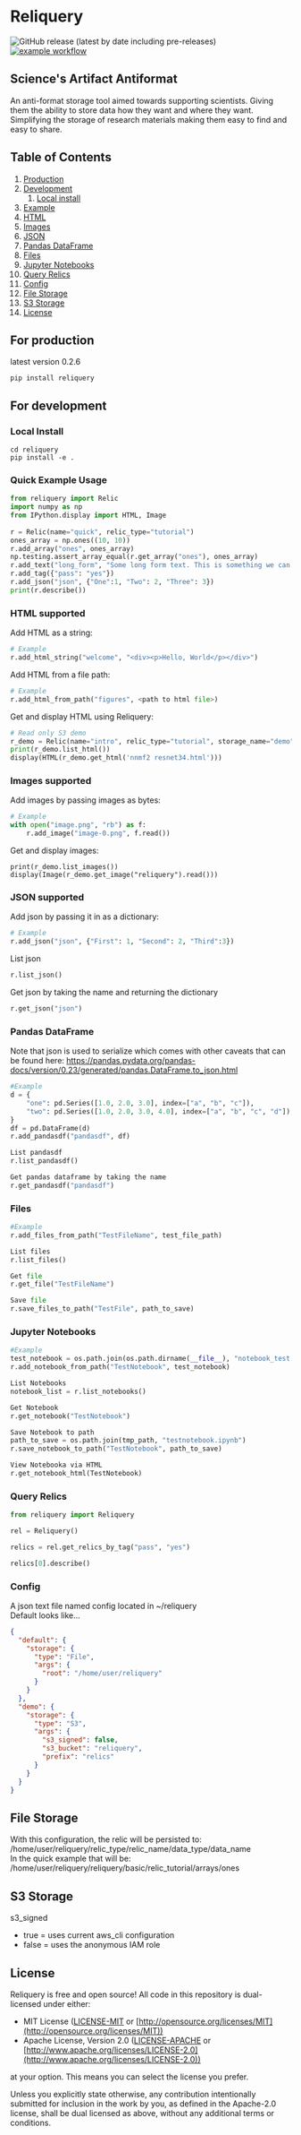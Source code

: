 # Reliquery
![GitHub release (latest by date including pre-releases)](https://img.shields.io/github/v/release/The-Dev-Effect/reliquery?include_prereleases)
[![example workflow](https://github.com/The-Dev-Effect/reliquery/actions/workflows/main.yml/badge.svg)](https://github.com/The-Dev-Effect/reliquery/actions/workflows/main.yml)
## Science's Artifact Antiformat
An anti-format storage tool aimed towards supporting scientists. Giving them the ability to store data how they want and where they want. Simplifying the storage of research materials making them easy to find and easy to share.

## Table of Contents
1. [Production](#prod)
2. [Development](#dev)
    1. [Local install](#loc-ins)
3. [Example](#quick)
4. [HTML](#html)
5. [Images](#img)
6. [JSON](#json)
7. [Pandas DataFrame](#pd)
8. [Files](#files)
9. [Jupyter Notebooks](#notebooks)
10. [Query Relics](#query)
11. [Config](#config)
12. [File Storage](#file)
13. [S3 Storage](#s3)
14. [License](#lic)

## For production<a name="prod"></a>
latest version 0.2.6
```
pip install reliquery
```

## For development<a name="dev"></a>

### Local Install<a name="loc-ins"></a>
```
cd reliquery
pip install -e .
```
### Quick Example Usage<a name="quick"></a>
```python
from reliquery import Relic
import numpy as np
from IPython.display import HTML, Image
 
r = Relic(name="quick", relic_type="tutorial")
ones_array = np.ones((10, 10))
r.add_array("ones", ones_array)
np.testing.assert_array_equal(r.get_array("ones"), ones_array)
r.add_text("long_form", "Some long form text. This is something we can do NLP on later")
r.add_tag({"pass": "yes"})
r.add_json("json", {"One":1, "Two": 2, "Three": 3})
print(r.describe())
```
### HTML supported<a name="html"></a>
Add HTML as a string:
```python
# Example
r.add_html_string("welcome", "<div><p>Hello, World</p></div>")
```
Add HTML from a file path:
```python
# Example
r.add_html_from_path("figures", <path to html file>)
```
Get and display HTML using Reliquery:
```python
# Read only S3 demo
r_demo = Relic(name="intro", relic_type="tutorial", storage_name="demo")
print(r_demo.list_html())
display(HTML(r_demo.get_html('nnmf2 resnet34.html')))
```
### Images supported<a name="img"></a>
Add images by passing images as bytes:
```python
# Example
with open("image.png", "rb") as f:
    r.add_image("image-0.png", f.read())
```
Get and display images:
```pyton
print(r_demo.list_images())
display(Image(r_demo.get_image("reliquery").read()))
```

### JSON supported<a name="json"></a>
Add json by passing it in as a dictionary:
```python
# Example
r.add_json("json", {"First": 1, "Second": 2, "Third":3})
```

List json 
```python
r.list_json()
```

Get json by taking the name and returning the dictionary
```python 
r.get_json("json")
```

### Pandas DataFrame<a name="pd"></a>
Note that json is used to serialize which comes with other caveats that can be found here: https://pandas.pydata.org/pandas-docs/version/0.23/generated/pandas.DataFrame.to_json.html
```python
#Example
d = {
    "one": pd.Series([1.0, 2.0, 3.0], index=["a", "b", "c"]),
    "two": pd.Series([1.0, 2.0, 3.0, 4.0], index=["a", "b", "c", "d"]),
}
df = pd.DataFrame(d)
r.add_pandasdf("pandasdf", df)

List pandasdf
r.list_pandasdf()

Get pandas dataframe by taking the name 
r.get_pandasdf("pandasdf")
```

### Files <a name="files"></a>
```python
#Example
r.add_files_from_path("TestFileName", test_file_path)

List files
r.list_files()

Get file 
r.get_file("TestFileName")

Save file 
r.save_files_to_path("TestFile", path_to_save)
```

### Jupyter Notebooks<a name="notebooks"></a>
```python
#Example
test_notebook = os.path.join(os.path.dirname(__file__), "notebook_test.ipynb")
r.add_notebook_from_path("TestNotebook", test_notebook)

List Notebooks
notebook_list = r.list_notebooks()

Get Notebook
r.get_notebook("TestNotebook")

Save Notebook to path
path_to_save = os.path.join(tmp_path, "testnotebook.ipynb")
r.save_notebook_to_path("TestNotebook", path_to_save)

View Notebooka via HTML
r.get_notebook_html(TestNotebook)
```

### Query Relics<a name="query"></a>
```python
from reliquery import Reliquery

rel = Reliquery()

relics = rel.get_relics_by_tag("pass", "yes")

relics[0].describe()
```


### Config<a name="config"></a>
A json text file named config located in ~/reliquery
<br />
Default looks like...
```json
{
  "default": {
    "storage": {
      "type": "File",
      "args": {
        "root": "/home/user/reliquery"
      }
    }
  },
  "demo": {
    "storage": {
      "type": "S3",
      "args": {
        "s3_signed": false,
        "s3_bucket": "reliquery",
        "prefix": "relics"
      }
    }
  }
}
```

## File Storage<a name="file"></a>
With this configuration, the relic will be persisted to:
<br />
/home/user/reliquery/relic_type/relic_name/data_type/data_name
<br />
In the quick example that will be:
<br />
/home/user/reliquery/reliquery/basic/relic_tutorial/arrays/ones
<br />

## S3 Storage<a name="s3"></a>
s3_signed
* true = uses current aws_cli configuration
* false = uses the anonymous IAM role

## License<a name="lic"></a>

Reliquery is free and open source! All code in this repository is dual-licensed under either:

* MIT License ([LICENSE-MIT](docs/LICENSE-MIT) or [http://opensource.org/licenses/MIT](http://opensource.org/licenses/MIT))
* Apache License, Version 2.0 ([LICENSE-APACHE](docs/LICENSE-APACHE) or [http://www.apache.org/licenses/LICENSE-2.0](http://www.apache.org/licenses/LICENSE-2.0))

at your option. This means you can select the license you prefer.

Unless you explicitly state otherwise, any contribution intentionally submitted
for inclusion in the work by you, as defined in the Apache-2.0 license, shall be dual licensed as above, without any
additional terms or conditions.
